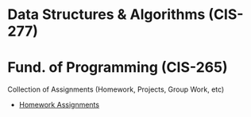 # Data Structures & Algorithms (CIS-277)

# Fund. of Programming (CIS-265)

Collection of Assignments (Homework, Projects, Group Work, etc)

* [Homework Assignments](https://github.com/dmaisano/CIS-277/tree/master/homework)
